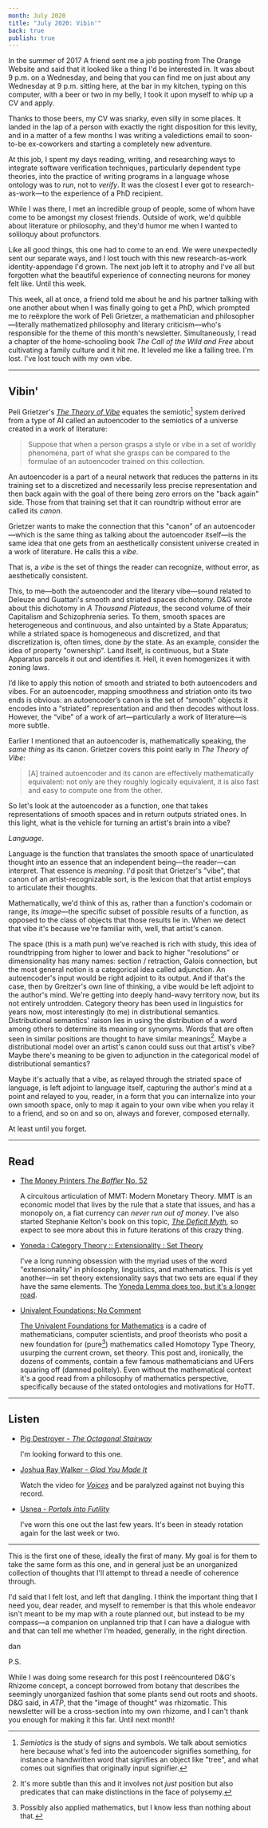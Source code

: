 ```yaml
---
month: July 2020
title: "July 2020: Vibin'"
back: true
publish: true
---
```


In the summer of 2017 A friend sent me a job posting from The Orange
Website and said that it looked like a thing I'd be interested in. It
was about 9 p.m. on a Wednesday, and being that you can find me on
just about any Wednesday at 9 p.m. sitting here, at the bar in my
kitchen, typing on this computer, with a beer or two in my belly, I
took it upon myself to whip up a CV and apply.

<!--more-->

Thanks to those beers, my CV was snarky, even silly in some places. It
landed in the lap of a person with exactly the right disposition for
this levity, and in a matter of a few months I was writing a
valedictions email to soon-to-be ex-coworkers and starting a
completely new adventure.

At this job, I spent my days reading, writing, and researching ways to
integrate software verification techniques, particularly dependent
type theories, into the practice of writing programs in a language
whose ontology was to _run_, not to _verify_. It was the closest I
ever got to research-as-work—to the experience of a PhD recipient.

While I was there, I met an incredible group of people, some of whom
have come to be amongst my closest friends. Outside of work, we'd
quibble about literature or philosophy, and they'd humor me when I
wanted to soliloquy about profunctors.

Like all good things, this one had to come to an end. We were
unexpectedly sent our separate ways, and I lost touch with this new
research-as-work identity-appendage I'd grown. The next job left it to
atrophy and I've all but forgotten what the beautiful experience of
connecting neurons for money felt like. Until this week.

This week, all at once, a friend told me about he and his partner
talking with one another about when I was finally going to get a PhD,
which prompted me to reëxplore the work of Peli Grietzer, a
mathematician and philosopher—literally mathematized philosophy and
literary criticism—who's responsible for the theme of this month's
newsletter. Simultaneously, I read a chapter of the home-schooling
book _The Call of the Wild and Free_ about cultivating a family
culture and it hit me. It leveled me like a falling tree. I'm
lost. I've lost touch with my own vibe.

---

## Vibin'

Peli Grietzer's [_The Theory of
Vibe_](https://www.glass-bead.org/article/a-theory-of-vibe/) equates
the semiotic[^1] system derived from a type of AI called an
autoencoder to the semiotics of a universe created in a work of
literature:

> Suppose that when a person grasps a style or vibe in a set of
> worldly phenomena, part of what she grasps can be compared to the
> formulae of an autoencoder trained on this collection.

An autoencoder is a part of a neural network that reduces the patterns
in its training set to a discretized and necessarily less precise
representation and then back again with the goal of there being zero
errors on the "back again" side. Those from that training set that it
can roundtrip without error are called its _canon_.

Grietzer wants to make the connection that this "canon" of an
autoencoder—which is the same thing as talking about the autoencoder
itself—is the same idea that one gets from an aesthetically consistent
universe created in a work of literature. He calls this a _vibe_.

That is, a _vibe_ is the set of things the reader can recognize,
without error, as aesthetically consistent.

This, to me—both the autoencoder and the literary vibe—sound related
to Deleuze and Guattari's smooth and striated spaces dichotomy. D&G
wrote about this dichotomy in _A Thousand Plateaus_, the second volume
of their Capitalism and Schizophrenia series. To them, smooth spaces
are heterogeneous and continuous, and also untainted by a State
Apparatus; while a striated space is homogeneous and discretized, and
that discretization is, often times, done _by_ the state. As an
example, consider the idea of property "ownership". Land itself, is
continuous, but a State Apparatus parcels it out and identifies
it. Hell, it even homogenizes it with zoning laws.

I’d like to apply this notion of smooth and striated to both
autoencoders and vibes. For an autoencoder, mapping smoothness and
striation onto its two ends is obvious: an autoencoder’s canon is the
set of “smooth” objects it encodes into a “striated” representation
and and then decodes without loss. However, the “vibe” of a work of
art—particularly a work of literature—is more subtle.

Earlier I mentioned that an autoencoder is, mathematically speaking,
the _same thing_ as its canon. Grietzer covers this point early in
_The Theory of Vibe_:

> \[A\] trained autoencoder and its canon are effectively
> mathematically equivalent: not only are they roughly logically
> equivalent, it is also fast and easy to compute one from the other.

So let's look at the autoencoder as a function, one that takes
representations of smooth spaces and in return outputs striated
ones. In this light, what is the vehicle for turning an artist's brain
into a vibe?

_Language_.

Language is the function that translates the smooth space of
unarticulated thought into an essence that an independent being—the
reader—can interpret. That essence is _meaning_. I'd posit that
Grietzer's "vibe", that canon of an artist-recognizable sort, is the
lexicon that that artist employs to articulate their
thoughts.

Mathematically, we'd think of this as, rather than a function's
codomain or range, its _image_—the specific subset of possible results
of a function, as opposed to the class of objects that those results
lie in. When we detect that vibe it's because we're familiar with,
well, that artist's canon.

The space (this is a math pun) we've reached is rich with study, this
idea of roundtripping from higher to lower and back to higher
"resolutions" or dimensionality has many names: section / retraction,
Galois connection, but the most general notion is a categorical idea
called adjunction. An autoencoder's input would be right adjoint to
its output. And if that's the case, then by Greitzer's own line of
thinking, a vibe would be left adjoint to the author's mind. We're
getting into deeply hand-wavy territory now, but its not entirely
untrodden. Category theory has been used in linguistics for years now,
most interestingly (to me) in distributional semantics. Distributional
semantics' raison lies in using the distribution of a word among
others to determine its meaning or synonyms. Words that are often seen
in similar positions are thought to have similar meanings[^2]. Maybe a
distributional model over an artist's canon could suss out that
artist's vibe? Maybe there's meaning to be given to adjunction in the
categorical model of distributional semantics?

Maybe it's actually that a vibe, as relayed through the striated space
of language, is left adjoint to language itself, capturing the
author's mind at a point and relayed to you, reader, in a form that
you can internalize into your own smooth space, only to map it again
to your own vibe when you relay it to a friend, and so on and so on,
always and forever, composed eternally.

At least until you forget.

---

## Read

* [The Money Printers _The Baffler_
  No. 52](https://thebaffler.com/salvos/the-money-printers-denison)

  A circuitous articulation of MMT: Modern Monetary Theory. MMT is an
  economic model that lives by the rule that a state that issues, and
  has a monopoly on, a fiat currency can _never run out of
  money_. I've also started Stephanie Kelton's book on this topic,
  [_The Deficit
  Myth_](https://www.amazon.com/Deficit-Myth-Monetary-Peoples-Economy/dp/1541736184),
  so expect to see more about this in future iterations of this crazy
  thing.

* [Yoneda : Category Theory :: Extensionality : Set Theory](https://twitter.com/andrejbauer/status/1286336084067209221)

  I've a long running obsession with the myriad uses of the word
  "extensionality" in philosophy, linguistics, and mathematics. This
  is yet another—in set theory extensionality says that two sets are
  equal if they have the same elements. The [Yoneda Lemma does too, but
  it's a longer road](https://ncatlab.org/nlab/show/Yoneda+lemma#idea).

* [Univalent Foundations: No Comment](https://mathematicswithoutapologies.wordpress.com/2015/05/13/univalent-foundations-no-comment/)

  [The Univalent Foundations for
  Mathematics](https://homotopytypetheory.org/book/) is a cadre of
  mathematicians, computer scientists, and proof theorists who posit a
  new foundation for (pure[^3]) mathematics called Homotopy Type
  Theory, usurping the current crown, set theory. This post and,
  ironically, the dozens of comments, contain a few famous
  mathematicians and UFers squaring off (damned politely). Even
  without the mathematical context it's a good read from a philosophy
  of mathematics perspective, specifically because of the stated
  ontologies and motivations for HoTT.

---

## Listen

* [Pig Destroyer - _The Octagonal Stairway_](https://pigdestroyer.bandcamp.com/album/the-octagonal-stairway)

  I'm looking forward to this one.

* [Joshua Ray Walker - _Glad You Made
  It_](https://statefairrecords.com/?post_type=product&s=glad%20you%20made%20it%20)

  Watch the video for
  [_Voices_](https://www.youtube.com/watch?v=fZqrQ-MdJcE) and be
  paralyzed against not buying this record.

* [Usnea - _Portals into Futility_](https://usneadoom.bandcamp.com/album/portals-into-futility)

  I've worn this one out the last few years. It's been in steady
  rotation again for the last week or two.

---

This is the first one of these, ideally the first of many. My goal is
for them to take the same form as this one, and in general just be an
unorganized collection of thoughts that I'll attempt to thread a
needle of coherence through.

I'd said that I felt lost, and left that dangling. I think the
important thing that I need you, dear reader, and myself to remember
is that this whole endeavor isn't meant to be my map with a route
planned out, but instead to be my compass—a companion on unplanned
trip that I can have a dialogue with and that can tell me whether I'm
headed, generally, in the right direction.

dan

P.S.

While I was doing some research for this post I reëncountered D&G's
Rhizome concept, a concept borrowed from botany that describes the
seemingly unorganized fashion that some plants send out roots and
shoots. D&G said, in _ATP_, that the "image of thought" was
rhizomatic. This newsletter will be a cross-section into my own
rhizome, and I can't thank you enough for making it this far. Until
next month!

[^1]: _Semiotics_ is the study of signs and symbols. We talk about
    semiotics here because what's fed into the autoencoder signifies
    something, for instance a handwritten word that signifies an
    object like "tree", and what comes out signifies that originally
    input signifier.
[^2]: It's more subtle than this and it involves not _just_ position
    but also predicates that can make distinctions in the face of
    polysemy.
[^3]: Possibly also applied mathematics, but I know less than nothing
    about that.
